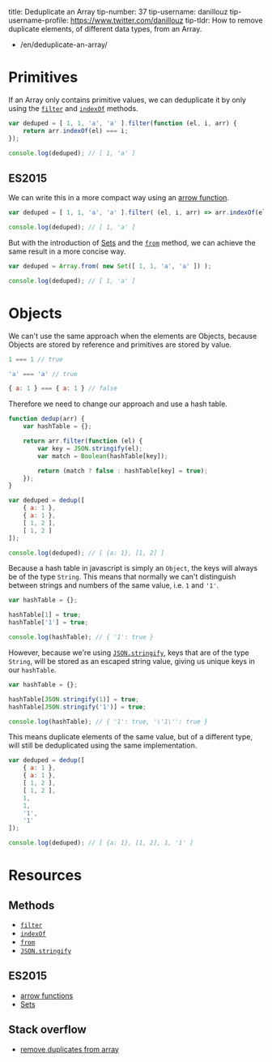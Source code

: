 

title: Deduplicate an Array
tip-number: 37
tip-username: danillouz
tip-username-profile: https://www.twitter.com/danillouz
tip-tldr: How to remove duplicate elements, of different data types, from an Array.



  - /en/deduplicate-an-array/



# Primitives
If an Array only contains primitive values, we can deduplicate it by
only using the [`filter`](https://developer.mozilla.org/en-US/docs/Web/JavaScript/Reference/Global_Objects/Array/filter) and [`indexOf`](https://developer.mozilla.org/en-US/docs/Web/JavaScript/Reference/Global_Objects/Array/indexOf) methods.

```javascript
var deduped = [ 1, 1, 'a', 'a' ].filter(function (el, i, arr) {
	return arr.indexOf(el) === i;
});

console.log(deduped); // [ 1, 'a' ]
```

## ES2015
We can write this in a more compact way using an [arrow function](https://developer.mozilla.org/en/docs/Web/JavaScript/Reference/Functions/Arrow_functions).

```javascript
var deduped = [ 1, 1, 'a', 'a' ].filter( (el, i, arr) => arr.indexOf(el) === i);

console.log(deduped); // [ 1, 'a' ]
```

But with the introduction of [Sets](https://developer.mozilla.org/en-US/docs/Web/JavaScript/Reference/Global_Objects/Set) and the [`from`](https://developer.mozilla.org/en/docs/Web/JavaScript/Reference/Global_Objects/Array/from) method, we can achieve the same
result in a more concise way.

```javascript
var deduped = Array.from( new Set([ 1, 1, 'a', 'a' ]) );

console.log(deduped); // [ 1, 'a' ]
```

# Objects
We can't use the same approach when the elements are Objects,
because Objects are stored by reference and primitives are stored
by value.

```javascript
1 === 1 // true

'a' === 'a' // true

{ a: 1 } === { a: 1 } // false
```

Therefore we need to change our approach and use a hash table.

```javascript
function dedup(arr) {
	var hashTable = {};

	return arr.filter(function (el) {
		var key = JSON.stringify(el);
		var match = Boolean(hashTable[key]);

		return (match ? false : hashTable[key] = true);
	});
}

var deduped = dedup([
	{ a: 1 },
	{ a: 1 },
	[ 1, 2 ],
	[ 1, 2 ]
]);

console.log(deduped); // [ {a: 1}, [1, 2] ]
```

Because a hash table in javascript is simply an `Object`, the keys
will always be of the type `String`. This means that normally we can't
distinguish between strings and numbers of the same value, i.e. `1` and
`'1'`.

```javascript
var hashTable = {};

hashTable[1] = true;
hashTable['1'] = true;

console.log(hashTable); // { '1': true }
```

However, because we're using [`JSON.stringify`](https://developer.mozilla.org/en/docs/Web/JavaScript/Reference/Global_Objects/JSON/stringify), keys that are of the
type `String`, will be stored as an escaped string value, giving us unique
keys in our `hashTable`.

```javascript
var hashTable = {};

hashTable[JSON.stringify(1)] = true;
hashTable[JSON.stringify('1')] = true;

console.log(hashTable); // { '1': true, '\'1\'': true }
```

This means duplicate elements of the same value, but of a different type,
will still be deduplicated using the same implementation.

```javascript
var deduped = dedup([
	{ a: 1 },
	{ a: 1 },
	[ 1, 2 ],
	[ 1, 2 ],
	1,
	1,
	'1',
	'1'
]);

console.log(deduped); // [ {a: 1}, [1, 2], 1, '1' ]
```

# Resources
## Methods
* [`filter`](https://developer.mozilla.org/en-US/docs/Web/JavaScript/Reference/Global_Objects/Array/filter)
* [`indexOf`](https://developer.mozilla.org/en-US/docs/Web/JavaScript/Reference/Global_Objects/Array/indexOf)
* [`from`](https://developer.mozilla.org/en/docs/Web/JavaScript/Reference/Global_Objects/Array/from)
* [`JSON.stringify`](https://developer.mozilla.org/en/docs/Web/JavaScript/Reference/Global_Objects/JSON/stringify)

## ES2015
* [arrow functions](https://developer.mozilla.org/en/docs/Web/JavaScript/Reference/Functions/Arrow_functions)
* [Sets](https://developer.mozilla.org/en-US/docs/Web/JavaScript/Reference/Global_Objects/Set)

## Stack overflow
* [remove duplicates from array](http://stackoverflow.com/questions/9229645/remove-duplicates-from-javascript-array/9229821#9229821)
